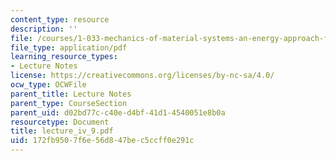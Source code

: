 ```yaml
---
content_type: resource
description: ''
file: /courses/1-033-mechanics-of-material-systems-an-energy-approach-fall-2003/172fb9507f6e56d847bec5ccff0e291c_lecture_iv_9.pdf
file_type: application/pdf
learning_resource_types:
- Lecture Notes
license: https://creativecommons.org/licenses/by-nc-sa/4.0/
ocw_type: OCWFile
parent_title: Lecture Notes
parent_type: CourseSection
parent_uid: d02bd77c-c40e-d4bf-41d1-4540051e8b0a
resourcetype: Document
title: lecture_iv_9.pdf
uid: 172fb950-7f6e-56d8-47be-c5ccff0e291c
---
```

